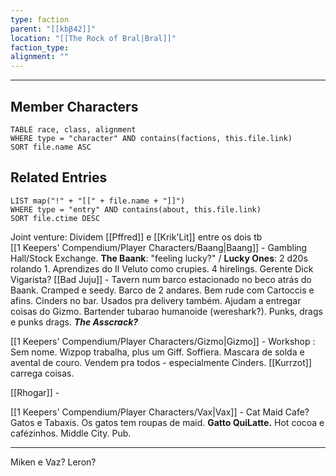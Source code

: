 ```yaml
---
type: faction
parent: "[[kbβ42]]"
location: "[[The Rock of Bral|Bral]]"
faction_type: 
alignment: ""
---
```



---

## Member Characters
```dataview
TABLE race, class, alignment
WHERE type = "character" AND contains(factions, this.file.link)
SORT file.name ASC
```

## Related Entries
```dataview
LIST map("!" + "[[" + file.name + "]]")
WHERE type = "entry" AND contains(about, this.file.link)
SORT file.ctime DESC
```
Joint venture: 
Dividem [[Pffred]] e [[Krik'Lit]] entre os dois tb  
[[1 Keepers' Compendium/Player Characters/Baang|Baang]] - Gambling Hall/Stock Exchange. **The Baank**: "feeling lucky?" / **Lucky Ones**: 2 d20s rolando 1. Aprendizes do Il Veluto como crupies. 4 hirelings. Gerente Dick Vigarista? 
[[Bad Juju]] - Tavern num barco estacionado no beco atrás do Baank. Cramped e seedy. Barco de 2 andares. Bem rude com Cartoccis e afins. Cinders no bar. Usados pra delivery também. Ajudam a entregar coisas do Gizmo. Bartender tubarao humanoide (wereshark?). Punks, drags e punks drags. ***The Asscrack?***

[[1 Keepers' Compendium/Player Characters/Gizmo|Gizmo]] - Workshop : Sem nome. Wizpop trabalha, plus um Giff. Soffiera. Mascara de solda e avental de couro. Vendem pra todos - especialmente Cinders. [[Kurrzot]] carrega coisas. 

[[Rhogar]] - 

[[1 Keepers' Compendium/Player Characters/Vax|Vax]] - Cat Maid Cafe? Gatos e Tabaxis. Os gatos tem roupas de maid. **Gatto QuiLatte.** Hot cocoa e cafézinhos. Middle City. Pub. 


----
Miken e Vaz? Leron? 